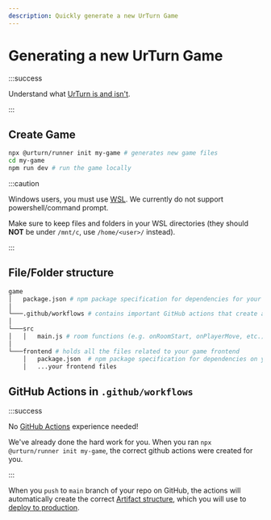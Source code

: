 ```yaml
---
description: Quickly generate a new UrTurn Game
---
```


# Generating a new UrTurn Game

:::success

Understand what [UrTurn is and isn't](/docs).

:::

## Create Game

```bash
npx @urturn/runner init my-game # generates new game files
cd my-game
npm run dev # run the game locally
```

:::caution

Windows users, you must use [WSL](https://learn.microsoft.com/en-us/windows/wsl/install). We currently do not support powershell/command prompt.

Make sure to keep files and folders in your WSL directories (they should **NOT** be under `/mnt/c`, use `/home/<user>/` instead).

:::

## File/Folder structure

```bash
game
│   package.json # npm package specification for dependencies for your room functions (includes @urturn/runner for local development)
│
└───.github/workflows # contains important GitHub actions that create a build artifact for UrTurn to use
│
└───src
│   │   main.js # room functions (e.g. onRoomStart, onPlayerMove, etc.)
│   
└───frontend # holds all the files related to your game frontend
    │   package.json  # npm package specification for dependencies on your frontend (includes @urturn/client)
    │   ...your frontend files
```

## GitHub Actions in `.github/workflows`

:::success

No [GitHub Actions](https://github.com/features/actions) experience needed!

We've already done the hard work for you. When you ran `npx @urturn/runner init my-game`, the correct github actions were created for you.

:::

When you `push` to `main` branch of your repo on GitHub, the actions will automatically create the correct [Artifact structure](/docs/Getting-Started/Deploying-Your-Game#build-artifact-spec), which you will use to [deploy to production](/docs/Getting-Started/Deploying-Your-Game).
